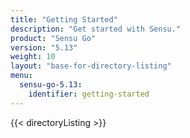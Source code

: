 ```yaml
---
title: "Getting Started"
description: "Get started with Sensu."
product: "Sensu Go"
version: "5.13"
weight: 10
layout: "base-for-directory-listing"
menu:
  sensu-go-5.13:
    identifier: getting-started
---
```


{{< directoryListing >}}
